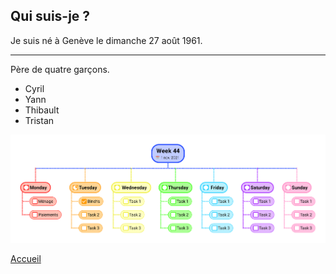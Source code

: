 ## Qui suis-je ?

Je suis né à Genève le dimanche 27 août 1961.

----

Père de quatre garçons.

- Cyril
- Yann
- Thibault
- Tristan

![semaine](semaine_44.png)

[Accueil](index.md)
